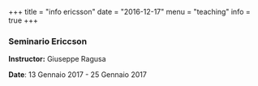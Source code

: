 +++
title = "info ericsson"
date = "2016-12-17"
menu = "teaching"
info = true
+++

### Seminario Ericcson

**Instructor:** Giuseppe Ragusa

**Date**: 13 Gennaio 2017 - 25 Gennaio 2017
